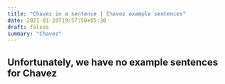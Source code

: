 ```yaml
---
title: "Chavez in a sentence | Chavez example sentences"
date: 2021-01-20T19:57:50+05:30
draft: falses
summary: "Chavez"
---
```

## Unfortunately, we have no example sentences for Chavez                 
